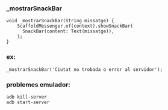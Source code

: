 ### _mostrarSnackBar
```
void _mostrarSnackBar(String missatge) {
    ScaffoldMessenger.of(context).showSnackBar(
      SnackBar(content: Text(missatge)),
    );
}
```

### ex:
```
_mostrarSnackBar('Ciutat no trobada o error al servidor');
```

### problemes emulador:
```
adb kill-server
adb start-server
```
